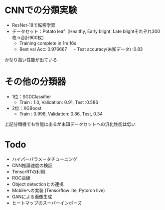 # CNNでの分類実験
- ResNet-18で転移学習
- データセット：Potato leaf（Healthy, Early blight, Late blightそれぞれ300枚->合計900枚）
  - Training complete in 1m 16s
  - Best val Acc: 0.976667
　  - Test accuracy(未知データ) :0.83

かなり高い性能が出ている

# その他の分類器
- 1位：SGDClassifier 
   - Train : 1.0, Validation: 0.91, Test :0.586
- 2位：XGBoost　
  - Train : 0.998, Validation: 0.86, Test, 0.34

上記分類機でも性能は出るが未知データセットへの汎化性能は低い

# Todo
- ハイパーパラメータチューニング
- CNN推論速度の検証
- TensorRTの利用
- ROC曲線
- Object detectionとの連携
- Mobileへの実装 (Tensorflow lite, Pytorch live)
-  GANによる画像生成
-  ヒートマップのスーパーインポーズ
